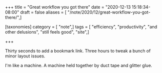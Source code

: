 +++
title = "Great workflow you got there"
date = "2020-12-13 15:18:34-08:00"
draft = false
aliases = [ "/note/2020/12/great-workflow-you-got-there/",]

[taxonomies]
category = [ "note",]
tags = [ "efficiency", "productivity", "and other delusions", "still feels good", "site",]

+++

Thirty seconds to add a bookmark link.
Three hours to tweak a bunch of minor layout issues.

I'm like a machine.
A machine held together by duct tape and glitter glue.